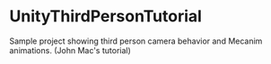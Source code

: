 UnityThirdPersonTutorial
========================

Sample project showing third person camera behavior and Mecanim animations. (John Mac's tutorial)
